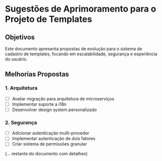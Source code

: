 # Sugestões de Aprimoramento para o Projeto de Templates

## Objetivos

Este documento apresenta propostas de evolução para o sistema de cadastro de templates, focando em escalabilidade, segurança e experiência do usuário.

## Melhorias Propostas

### 1. Arquitetura

- [ ] Avaliar migração para arquitetura de microserviços
- [ ] Implementar suporte a i18n
- [ ] Desenvolver design system personalizado

### 2. Segurança

- [ ] Adicionar autenticação multi-provedor
- [ ] Implementar autenticação de dois fatores
- [ ] Criar sistema de permissões granular

(... restante do documento com detalhes)
